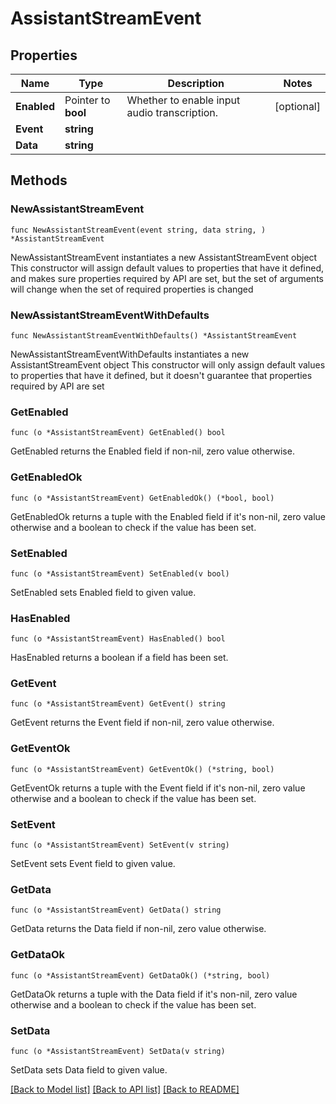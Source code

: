 # AssistantStreamEvent

## Properties

Name | Type | Description | Notes
------------ | ------------- | ------------- | -------------
**Enabled** | Pointer to **bool** | Whether to enable input audio transcription. | [optional] 
**Event** | **string** |  | 
**Data** | **string** |  | 

## Methods

### NewAssistantStreamEvent

`func NewAssistantStreamEvent(event string, data string, ) *AssistantStreamEvent`

NewAssistantStreamEvent instantiates a new AssistantStreamEvent object
This constructor will assign default values to properties that have it defined,
and makes sure properties required by API are set, but the set of arguments
will change when the set of required properties is changed

### NewAssistantStreamEventWithDefaults

`func NewAssistantStreamEventWithDefaults() *AssistantStreamEvent`

NewAssistantStreamEventWithDefaults instantiates a new AssistantStreamEvent object
This constructor will only assign default values to properties that have it defined,
but it doesn't guarantee that properties required by API are set

### GetEnabled

`func (o *AssistantStreamEvent) GetEnabled() bool`

GetEnabled returns the Enabled field if non-nil, zero value otherwise.

### GetEnabledOk

`func (o *AssistantStreamEvent) GetEnabledOk() (*bool, bool)`

GetEnabledOk returns a tuple with the Enabled field if it's non-nil, zero value otherwise
and a boolean to check if the value has been set.

### SetEnabled

`func (o *AssistantStreamEvent) SetEnabled(v bool)`

SetEnabled sets Enabled field to given value.

### HasEnabled

`func (o *AssistantStreamEvent) HasEnabled() bool`

HasEnabled returns a boolean if a field has been set.

### GetEvent

`func (o *AssistantStreamEvent) GetEvent() string`

GetEvent returns the Event field if non-nil, zero value otherwise.

### GetEventOk

`func (o *AssistantStreamEvent) GetEventOk() (*string, bool)`

GetEventOk returns a tuple with the Event field if it's non-nil, zero value otherwise
and a boolean to check if the value has been set.

### SetEvent

`func (o *AssistantStreamEvent) SetEvent(v string)`

SetEvent sets Event field to given value.


### GetData

`func (o *AssistantStreamEvent) GetData() string`

GetData returns the Data field if non-nil, zero value otherwise.

### GetDataOk

`func (o *AssistantStreamEvent) GetDataOk() (*string, bool)`

GetDataOk returns a tuple with the Data field if it's non-nil, zero value otherwise
and a boolean to check if the value has been set.

### SetData

`func (o *AssistantStreamEvent) SetData(v string)`

SetData sets Data field to given value.



[[Back to Model list]](../README.md#documentation-for-models) [[Back to API list]](../README.md#documentation-for-api-endpoints) [[Back to README]](../README.md)


